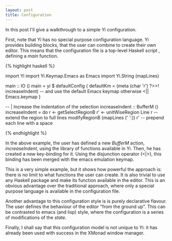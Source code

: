 ```yaml
---
layout: post
title: Configuration
---
```


In this post I'll give a walkthrough to a simple Yi configuration.

First, note that Yi has no special purpose configuration language.
Yi provides building blocks, that the user can combine to create their
own editor. This means that the configuration file is a top-level Haskell script
, defining a _main_ function.

{% highlight haskell %}

import Yi
import Yi.Keymap.Emacs as Emacs
import Yi.String (mapLines)

main :: IO ()
main = yi $ defaultConfig {
  defaultKm =
      (meta (char 'r') ?>>! increaseIndent)
     -- and use the default Emacs keymap otherwise
     <|| Emacs.keymap
 }


-- | Increase the indentation of the selection
increaseIndent :: BufferM ()
increaseIndent = do
  r <- getSelectRegionB
  r' <- unitWiseRegion Line r
     -- extend the region to full lines
  modifyRegionB (mapLines (' ':)) r'
     -- prepend each line with a space

{% endhighlight %}


In the above example, the user has defined a new _BufferM_ action,
_increaseIndent_, using the library of functions available in Yi. Then, he
has created a new key-binding for it. Using the disjunction operator (<|>), this
binding has been merged with the emacs emulation keymap.

This is a very simple example, but it shows how powerful the approach is: there
is no limit to what functions the user can create. It is also trivial to use any
Haskell package and make its function available in the editor. This is an
obvious advantage over the traditional approach, where only a special purpose
language is available in the configuration file.

Another advantage to this configuration style is is purely declarative flavour.
The user defines the behaviour of the editor "from the ground up". This can be
contrasted to emacs (and lisp) style, where the configuration is a series of
modifications of the _state_.

Finally, I shall say that this configuration model is not unique to Yi: it has
already been used with success in the XMonad window manager.
